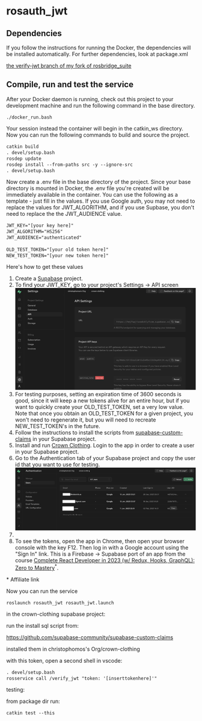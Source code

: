# rosauth_jwt

## Dependencies

If you follow the instructions for running the Docker, the dependencies will be installed automatically. For further dependencies, look at package.xml

[the verify-jwt branch of my fork of rosbridge_suite](https://github.com/ChrisPaliqaw/rosbridge_suite/tree/verify-jwt)

## Compile, run and test the service
After your Docker daemon is running, check out this project to your development machine and run the following command in the base directory.
```
./docker_run.bash
```

Your session instead the container will begin in the catkin_ws directory. Now you can run the following commands to build and source the project.
```
catkin build
. devel/setup.bash
rosdep update
rosdep install --from-paths src -y --ignore-src
. devel/setup.bash 
```

Now create a .env file in the base directory of the project. Since your base directory is mounted in Docker, the .env file
you're created will be immediately available in the container. You can use the following as a template - just fill in the values.
If you use Google auth, you may not need to replace the values for JWT_ALGORITHM, and if you use Supbase, you don't need to replace the
the JWT_AUDIENCE value.

```
JWT_KEY="[your key here]"
JWT_ALGORITHM="HS256"
JWT_AUDIENCE="authenticated"

OLD_TEST_TOKEN="[your old token here]"
NEW_TEST_TOKEN="[your new token here]"
```

Here's how to get these values

1. Create a [Supabase](https://supabase.com/) project.
2. To find your JWT_KEY, go to your project's Settings -> API screen
![Supabase JWT secret screen](supabase_secrets.png)
3. For testing purposes, setting an expiration time of 3600 seconds is good, since it will keep a new tokens alive for an entire hour, but if you want to quickly create your OLD_TEST_TOKEN, set a very low value. Note that once you obtain an OLD_TEST_TOKEN for a given project, you won't need to regenerate
it, but you will need to recreate NEW_TEST_TOKEN's in the future.
4. Follow the instructions to install the scripts from [supabase-custom-claims](https://github.com/supabase-community/supabase-custom-claims) in your Supabase project.  
5. Install and run [Crown Clothing](https://github.com/ChrisPaliqaw/crown-clothing). Login to the app in order to create a user in your Supabase project.
6. Go to the Authentication tab of your Supabase project and copy the user id that you want to use for testing.
![Copy a user id](supbase_user_id.png)
7. 
8. To see the tokens, open the app in Chrome, then open your browser console with the key F12. Then log in with a Google account using the "Sign In" link. This is a Firebase -> Supabase port of an app from the course [Complete React Developer in 2023 (w/ Redux, Hooks, GraphQL): Zero to Mastery](https://academy.zerotomastery.io/a/aff_wx711nm4/external?affcode=441520_3jijbywc)<sup>*</sup>.

\* Affiliate link

Now you can run the service
```
roslaunch rosauth_jwt rosauth_jwt.launch
```


in the crown-clothing supabase project:

run the install sql script from:

https://github.com/supabase-community/supabase-custom-claims

installed them in christophomos's Org/crown-clothing

with this token, open a second shell in vscode:
```
. devel/setup.bash 
rosservice call /verify_jwt "token: '[inserttokenhere]'" 
```

testing:

from package dir run:
```
catkin test --this
```

